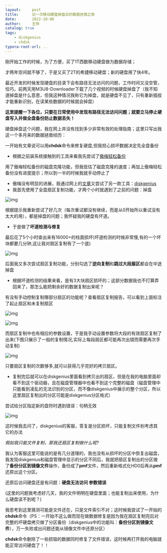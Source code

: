 ```yaml
---
layout:     post
title:      记一次移动硬盘掉盘后的数据拯救之旅
date:       2022-10-06
author:     王帅
catalog: true
tags:
    - diskgenius
    - chdsk
typora-root-url: ..
---
```


刚开始工作的时候，为了方便，买了1T西数移动硬盘做为数据存储；

才两年空间就不够了，于是又买了2T的希捷移动硬盘；新的硬盘用了快4年。

最近开发的时候发现硬盘的目录下会有路径无法访问的问题，工作时间又没空管，恰巧，前两天用M3U8-Downloader下载了几个视频的时候硬盘掉盘了（我不知道掉盘是什么意思，但我这种情况我称它为掉盘，就是硬盘不见了，只有重新插拔才能重新识别，在读某些数据的时候就会掉盘）



**这里提醒一下各位，只要在日常使用中发现有路径无法访问问题；就要立马停止硬盘写入并做全盘备份防止数据丢失！**



硬盘掉盘这个问题，我在网上并没有找到多少非常有效的处理指南；这里只写出我这一个多月来的数据拯救经历：

一开始有文章说可以用**chdsk**命令来修复硬盘,但我担心损坏数据决定先全盘备份

- 根据之前装系统接触到的工具来看我先尝试了[傲梅轻松备份](https://www.disktool.cn/backup/backup-software.html)

用了傲梅轻松备份的磁盘克隆功能，但我低估了磁盘克隆的速度；再加上傲梅轻松备份没有进度提示；所以到一半的时候我就手动停止了

- 傲梅没有明显的进展，我通过网上的[文章](https://www.disktool.cn/backup/backup-software.html)又尝试了另一款工具：[diskgenius](https://www.diskgenius.cn/)
- 我首先使用了全盘扇区复制功能，才两个小时就遇到了之前的问题：掉盘

![img](https://picx.zhimg.com/80/v2-3dbaa1399409b6e6d23ac4fae8d80392_720w.png)





根据提示我重新尝试了好几次（每次重试都没有继续，而是从0开始所以重试没有太大的用），都是掉盘的问题；我怀疑我的硬盘有坏道。

- 于是做了**坏道检测与修复**

最后花了5个小时查出来有16000+的柱面损坏(坏道检测的时候非常慢,有的一个坏块都要几分钟,这让我对扇区复制有了一个底)

![img](https://pic1.zhimg.com/80/v2-4a91decaab3f29f43a834d4221463efa_720w.png)



后面我又多次尝试扇区复制功能，分别勾选了**逆向复制**和**跳过大段扇区**都会在中途掉盘

- 根据坏道检测的结果来看，是有3大块扇区损坏的；这部分数据我也不打算弄回来了，那怎么能把剩余好的数据复制出来呢？

有没有手动控制复制哪部分扇区的功能呢？查看扇区复制报告，可以看到上面标注了起止扇区和未复制扇区

![img](https://picx.zhimg.com/80/v2-54346403b136eff59955451dd9486d3b_720w.png)





![img](https://pica.zhimg.com/80/v2-8797684c0e575583fb79cedf5b6d55fa_720w.png)





而扇区复制中也有相应的参数设置，于是我手动设置参数将大段的有效扇区复制了出来(下图只展示了一般的复制情况,实际上每段扇区都可能再次出错而需要再次手动复制)

![img](https://pic1.zhimg.com/80/v2-5e5dbf8fb17c7d5491730bdb4130d47b_720w.png)





只要扇区复制的次数够多,就可以获得几乎完好的拷贝扇区。

- 复制完后就可以在diskgenius里面看到拷贝出的扇区，但是在我的电脑里面却看不到这个驱动器，且在磁盘管理器中也看不到这个完整的磁盘（磁盘管理中只能看到凌乱的无法识别的分区，而不像diskgenius中展示的整个分区，所以这里扇区复制出的分区可能是diskgenius分区格式）

尝试给分区指定新的盘符时遇到错误：句柄无效

![img](https://pic1.zhimg.com/80/v2-76cd49ddaa6a0290e6687a9569590b0a_720w.png)





这时候我去问了，diskgenius的客服，答复是分区损坏，只能复制文件别考虑其它的办法

*假如我只能文件复制，那我还扇区复制做什么呢?*

我认为客服这里可能说的是有几分道理的，我也没有从损坏的分区中恢复出磁盘，我发现diskgenius和磁盘管理中显示的分区不同后，我就把扇区复制出的分区做了**备份分区到镜像文件**操作，备份成了**pmf**文件，然后重新格式化HD0后再从**pmf**还原出这个分区。

还原后访问硬盘还是有问题：**硬盘无法访问 参数错误**

(这里的问题我考虑好几天，我的文件明明在硬盘里面；也能复制出来使用，为什么硬盘读不到呢？)

我思考到这里猜测可能是文件还在，只是文件索引不对；这时候我尝试了一开始的**chdsk**命令（PS：一开始不这么做而现在做数据修复是因为我在扇区复制完后对完整的坏硬盘拷贝做了分区备份（diskgenius中的功能叫：**备份分区到镜像文件**），万一失败或出问题还能从镜像文件中还原分区）

**chdsk**命令删除了一些损毁的数据同时修复了文件错误，这时候再打开我的电脑就能正常访问硬盘了！！
